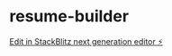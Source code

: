 # resume-builder

[Edit in StackBlitz next generation editor ⚡️](https://stackblitz.com/~/github.com/cjette98/resume-builder)